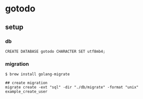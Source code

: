 # gotodo


## setup

### db
```
CREATE DATABASE gotodo CHARACTER SET utf8mb4;
```

### migration

```
$ brew install golang-migrate

## create migration
migrate create -ext "sql" -dir "./db/migrate" -format "unix" example_create_user
```

